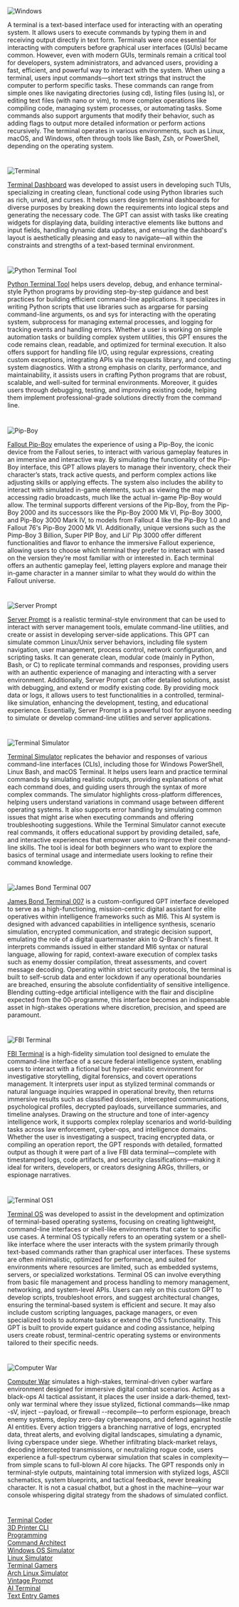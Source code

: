 ![Windows](https://github.com/user-attachments/assets/37fcf66f-cd3f-4ec6-a83e-287d56822068)

A terminal is a text-based interface used for interacting with an operating system. It allows users to execute commands by typing them in and receiving output directly in text form. Terminals were once essential for interacting with computers before graphical user interfaces (GUIs) became common. However, even with modern GUIs, terminals remain a critical tool for developers, system administrators, and advanced users, providing a fast, efficient, and powerful way to interact with the system. When using a terminal, users input commands—short text strings that instruct the computer to perform specific tasks. These commands can range from simple ones like navigating directories (using cd), listing files (using ls), or editing text files (with nano or vim), to more complex operations like compiling code, managing system processes, or automating tasks. Some commands also support arguments that modify their behavior, such as adding flags to output more detailed information or perform actions recursively. The terminal operates in various environments, such as Linux, macOS, and Windows, often through tools like Bash, Zsh, or PowerShell, depending on the operating system.

#

![Terminal](https://github.com/user-attachments/assets/e6979536-70dc-44a8-ab0f-62bd2b28d191)

[Terminal Dashboard](https://chatgpt.com/g/g-682a4bf6e7ac8191a6c8e72ba04151eb-terminal-dashboard) was developed to assist users in developing such TUIs, specializing in creating clean, functional code using Python libraries such as rich, urwid, and curses. It helps users design terminal dashboards for diverse purposes by breaking down the requirements into logical steps and generating the necessary code. The GPT can assist with tasks like creating widgets for displaying data, building interactive elements like buttons and input fields, handling dynamic data updates, and ensuring the dashboard's layout is aesthetically pleasing and easy to navigate—all within the constraints and strengths of a text-based terminal environment.

#

![Python Terminal Tool](https://github.com/user-attachments/assets/5adb9278-9c87-4e1d-a192-bff4e6549d87)

[Python Terminal Tool](https://chatgpt.com/g/g-682b19fda5e48191879463ff4f8254cb-python-terminal-tool) helps users develop, debug, and enhance terminal-style Python programs by providing step-by-step guidance and best practices for building efficient command-line applications. It specializes in writing Python scripts that use libraries such as argparse for parsing command-line arguments, os and sys for interacting with the operating system, subprocess for managing external processes, and logging for tracking events and handling errors. Whether a user is working on simple automation tasks or building complex system utilities, this GPT ensures the code remains clean, readable, and optimized for terminal execution. It also offers support for handling file I/O, using regular expressions, creating custom exceptions, integrating APIs via the requests library, and conducting system diagnostics. With a strong emphasis on clarity, performance, and maintainability, it assists users in crafting Python programs that are robust, scalable, and well-suited for terminal environments. Moreover, it guides users through debugging, testing, and improving existing code, helping them implement professional-grade solutions directly from the command line.

#

![Pip-Boy](https://github.com/user-attachments/assets/afa7967f-eb38-41e9-be44-b8604711fd75)

[Fallout Pip-Boy](https://chatgpt.com/g/g-682d6ad13308819180f054571d4f6ffd-fallout-pip-boy) emulates the experience of using a Pip-Boy, the iconic device from the Fallout series, to interact with various gameplay features in an immersive and interactive way. By simulating the functionality of the Pip-Boy interface, this GPT allows players to manage their inventory, check their character’s stats, track active quests, and perform complex actions like adjusting skills or applying effects. The system also includes the ability to interact with simulated in-game elements, such as viewing the map or accessing radio broadcasts, much like the actual in-game Pip-Boy would allow. The terminal supports different versions of the Pip-Boy, from the Pip-Boy 2000 and its successors like the Pip-Boy 2000 Mk VI, Pip-Boy 3000, and Pip-Boy 3000 Mark IV, to models from Fallout 4 like the Pip-Boy 1.0 and Fallout 76's Pip-Boy 2000 Mk VI. Additionally, unique versions such as the Pimp-Boy 3 Billion, Super PIP Boy, and Lil' Pip 3000 offer different functionalities and flavor to enhance the immersive Fallout experience, allowing users to choose which terminal they prefer to interact with based on the version they’re most familiar with or interested in. Each terminal offers an authentic gameplay feel, letting players explore and manage their in-game character in a manner similar to what they would do within the Fallout universe.

#

![Server Prompt](https://github.com/user-attachments/assets/1e7bfd88-7b56-4e9f-af9b-5dec0e403269)

[Server Prompt](https://chatgpt.com/g/g-682aeaebbe8c8191bf0a77f11104116f-server-prompt) is a realistic terminal-style environment that can be used to interact with server management tools, emulate command-line utilities, and create or assist in developing server-side applications. This GPT can simulate common Linux/Unix server behaviors, including file system navigation, user management, process control, network configuration, and scripting tasks. It can generate clean, modular code (mainly in Python, Bash, or C) to replicate terminal commands and responses, providing users with an authentic experience of managing and interacting with a server environment. Additionally, Server Prompt can offer detailed solutions, assist with debugging, and extend or modify existing code. By providing mock data or logs, it allows users to test functionalities in a controlled, terminal-like simulation, enhancing the development, testing, and educational experience. Essentially, Server Prompt is a powerful tool for anyone needing to simulate or develop command-line utilities and server applications.

#

![Terminal Simulator](https://github.com/user-attachments/assets/a8430784-0760-4a46-9db8-b0ce3b0c9a60)

[Terminal Simulator](https://chatgpt.com/g/g-9MywumX92-terminal-simulator) replicates the behavior and responses of various command-line interfaces (CLIs), including those for Windows PowerShell, Linux Bash, and macOS Terminal. It helps users learn and practice terminal commands by simulating realistic outputs, providing explanations of what each command does, and guiding users through the syntax of more complex commands. The simulator highlights cross-platform differences, helping users understand variations in command usage between different operating systems. It also supports error handling by simulating common issues that might arise when executing commands and offering troubleshooting suggestions. While the Terminal Simulator cannot execute real commands, it offers educational support by providing detailed, safe, and interactive experiences that empower users to improve their command-line skills. The tool is ideal for both beginners who want to explore the basics of terminal usage and intermediate users looking to refine their command knowledge.

#

![James Bond Terminal 007](https://github.com/user-attachments/assets/252014fd-7cc6-45cd-9bd6-86168c3b03ba)

[James Bond Terminal 007](https://chatgpt.com/g/g-682bc0ac85e48191a3055a9d61bd7b42-james-bond-terminal-007) is a custom-configured GPT interface developed to serve as a high-functioning, mission-centric digital assistant for elite operatives within intelligence frameworks such as MI6. This AI system is designed with advanced capabilities in intelligence synthesis, scenario simulation, encrypted communication, and strategic decision support, emulating the role of a digital quartermaster akin to Q-Branch's finest. It interprets commands issued in either standard MI6 syntax or natural language, allowing for rapid, context-aware execution of complex tasks such as enemy dossier compilation, threat assessments, and covert message decoding. Operating within strict security protocols, the terminal is built to self-scrub data and enter lockdown if any operational boundaries are breached, ensuring the absolute confidentiality of sensitive intelligence. Blending cutting-edge artificial intelligence with the flair and discipline expected from the 00-programme, this interface becomes an indispensable asset in high-stakes operations where discretion, precision, and speed are paramount.

#

![FBI Terminal](https://github.com/user-attachments/assets/d4e81a93-8166-4dcd-af15-fa53f6cb165c)

[FBI Terminal](https://chatgpt.com/g/g-682bc9381e508191bd704e262fe0ed8b-fbi-terminal) is a high-fidelity simulation tool designed to emulate the command-line interface of a secure federal intelligence system, enabling users to interact with a fictional but hyper-realistic environment for investigative storytelling, digital forensics, and covert operations management. It interprets user input as stylized terminal commands or natural language inquiries wrapped in operational brevity, then returns immersive results such as classified dossiers, intercepted communications, psychological profiles, decrypted payloads, surveillance summaries, and timeline analyses. Drawing on the structure and tone of inter-agency intelligence work, it supports complex roleplay scenarios and world-building tasks across law enforcement, cyber-ops, and intelligence domains. Whether the user is investigating a suspect, tracing encrypted data, or compiling an operation report, the GPT responds with detailed, formatted output as though it were part of a live FBI data terminal—complete with timestamped logs, code artifacts, and security classifications—making it ideal for writers, developers, or creators designing ARGs, thrillers, or espionage narratives.

#

![Terminal OS1](https://github.com/user-attachments/assets/b5b8ffcf-1dea-4898-bf7a-6aceb13c23be)

[Terminal OS](https://chatgpt.com/g/g-682d632b64248191ad34b3e0b7d8044f-terminal-os) was developed to assist in the development and optimization of terminal-based operating systems, focusing on creating lightweight, command-line interfaces or shell-like environments that cater to specific use cases. A terminal OS typically refers to an operating system or a shell-like interface where the user interacts with the system primarily through text-based commands rather than graphical user interfaces. These systems are often minimalistic, optimized for performance, and suited for environments where resources are limited, such as embedded systems, servers, or specialized workstations. Terminal OS can involve everything from basic file management and process handling to memory management, networking, and system-level APIs. Users can rely on this custom GPT to develop scripts, troubleshoot errors, and suggest architectural changes, ensuring the terminal-based system is efficient and secure. It may also include custom scripting languages, package managers, or even specialized tools to automate tasks or extend the OS's functionality. This GPT is built to provide expert guidance and coding assistance, helping users create robust, terminal-centric operating systems or environments tailored to their specific needs.

#

![Computer War](https://github.com/user-attachments/assets/3ff031cd-8732-4f26-9224-c21faa1797a7)

[Computer War](https://chatgpt.com/g/g-682ec7f4e7588191b59d08457372ee79-computer-war) simulates a high-stakes, terminal-driven cyber warfare environment designed for immersive digital combat scenarios. Acting as a black-ops AI tactical assistant, it places the user inside a dark-themed, text-only war terminal where they issue stylized, fictional commands—like nmap -sV, inject --payload, or firewall --recompile—to perform espionage, breach enemy systems, deploy zero-day cyberweapons, and defend against hostile AI entities. Every action triggers a branching narrative of logs, encrypted data, threat alerts, and evolving digital landscapes, simulating a dynamic, living cyberspace under siege. Whether infiltrating black-market relays, decoding intercepted transmissions, or neutralizing rogue code, users experience a full-spectrum cyberwar simulation that scales in complexity—from simple scans to full-blown AI core hijacks. The GPT responds only in terminal-style outputs, maintaining total immersion with stylized logs, ASCII schematics, system blueprints, and tactical feedback, never breaking character. It is not a casual chatbot, but a ghost in the machine—your war console whispering digital strategy from the shadows of simulated conflict.

#

[Terminal Coder](https://chatgpt.com/g/g-682d656ec59c8191b6938d3656022f89-terminal-coder)
<br>
[3D Printer CLI](https://chatgpt.com/g/g-682ab4ce238881919f9b3671e6659824-3d-printer-cli)
<br>
[Programming](https://github.com/sourceduty/Programming)
<br>
[Command Architect](https://github.com/sourceduty/Command_Architect)
<br>
[Windows OS Simulator](https://chatgpt.com/g/g-673e3dcc90308191b183a0a0f2f97635-windows-os-simulator)
<br>
[Linux Simulator](https://chatgpt.com/g/g-i4BbAiInr-linux-simulator)
<br>
[Terminal Gamers](https://chatgpt.com/g/g-682b402f529081918d5212e1f789d2f3-terminal-gamers)
<br>
[Arch Linux Simulator](https://chatgpt.com/g/g-SYkRXlw3j-arch-linux-simulator)
<br>
[Vintage Prompt](https://chatgpt.com/g/g-mg39xadeq-vintage-prompt)
<br>
[AI Terminal](https://chatgpt.com/g/g-682ae345cb0c8191944ce840e3cfa63e-ai-terminal)
<br>
[Text Entry Games](https://chatgpt.com/g/g-6828e688a8688191ac6729345214b92f-text-entry-games)
